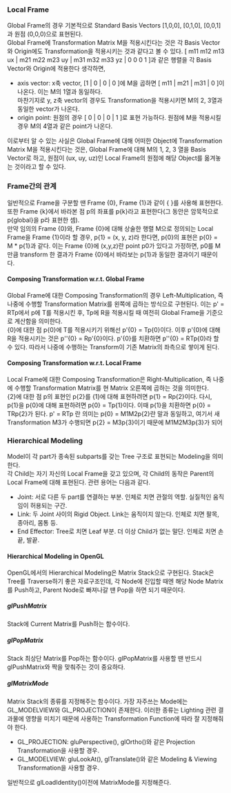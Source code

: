 ### Local Frame
Global Frame의 경우 기본적으로 Standard Basis Vectors [1,0,0], [0,1,0], [0,0,1]과 원점 (0,0,0)으로 표현된다.<br>
Global Frame에 Transformation Matrix M을 적용시킨다는 것은 각 Basis Vector와 Origin에도 Transformation을 적용시키는 것과 같다고 볼 수 있다. [ m11 m12 m13 ux | m21 m22 m23 uy | m31 m32 m33 yz | 0 0 0 1 ]과 같은 행렬을 각 Basis Vector와 Origin에 적용한다 생각하면,
*  axis vector: x축 vector, [1 | 0 | 0 | 0 ]에 M을 곱하면 [ m11 | m21 | m31 | 0 ]이 나온다. 이는 M의 1열과 동일하다.<br>마찬기지로 y, z축 vector의 경우도 Transformation을 적용시키면 M의 2, 3열과 동일한 vector가 나온다.
*  origin point: 원점의 경우 [ 0 | 0 | 0 | 1 ]로 표현 가능하다. 원점에 M을 적용시킬 경우 M의 4열과 같은 point가 나온다.

이로부터 알 수 있는 사실은 Global Frame에 대해 어떠한 Object에 Transformation Matrix M을 적용시킨다는 것은, Global Frame에 대해 M의 1, 2, 3 열을 Basis Vector로 하고, 원점이 (ux, uy, uz)인 Local Frame의 원점에 해당 Object를 옮겨놓는 것이라고 할 수 있다. 

### Frame간의 관계
일반적으로 Frame을 구분할 땐 Frame {0}, Frame {1}과 같이 { }를 사용해 표현한다. 또한 Frame {k}에서 바라본 점 p의 좌표를 p{k}라고 표현한다(그 동안은 암묵적으로 p{global}을 p라 표현한 셈). <br>
만약 임의의 Frame {0}와, Frame {0}에 대해 상술한 행렬 M으로 정의되는 Local Frame을 Frame {1}이라 할 경우, p{1} = (x, y, z)라 한다면, p{0}의 표현은 p{0} = M * p{1}과 같다. 이는 Frame {0}에 (x,y,z)란 point p0가 있다고 가정하면, p0를 M만큼 transform 한 결과가 Frame {0}에서 바라보는 p{1}과 동일한 결과이기 때문이다. <br>

#### Composing Transformation w.r.t. Global Frame
Global Frame에 대한 Composing Transformation의 경우 Left-Multiplication, 즉 나중에 수행할 Transformation Matrix를 왼쪽에 곱하는 방식으로 구현된다. 이는 p' = RTp에서 p에 T를 적용시킨 후, Tp에 R을 적용시킬 때 여전히 Global Frame을 기준으로 계산함을 의미한다. <br>
{0}에 대한 점 p{0}에 T를 적용시키기 위해선 p'{0} = Tp{0}이다. 이후 p'{0}에 대해 R을 적용시키는 것은 p''{0} = Rp'{0}이다. p'{0}를 치환하면 p''{0} = RTp{0}라 할 수 있다. 따라서 나중에 수행하는 Transform이 기존 Matrix의 좌측으로 쌓이게 된다.

#### Composing Transformation w.r.t. Local Frame
Local Frame에 대한 Composing Transformation은 Right-Multiplication, 즉 나중에 수행할 Transformation Matrix를 현 Matrix 오른쪽에 곱하는 것을 의미한다.<br>
{2}에 대한 점 p의 표현인 p{2}를 {1}에 대해 표현하려면 p{1} = Rp{2}이다. 다시, p{1}을 p{0}에 대해 표현하려면 p{0} = Tp{1}이다. 이때 p{1}을 치환하면 p{0} = TRp{2}가 된다. 
p' = RTp 란 의미는 p{0} = M1M2p{2}란 말과 동일하고, 여기서 새 Transformation M3가 수행되면 p{2} = M3p{3}이기 때문에 M1M2M3p{3}가 되어

### Hierarchical Modeling
Model이 각 part가 종속된 subparts를 갖는 Tree 구조로 표현되는 Modeling을 의미한다.<br>
각 Child는 자기 자신의 Local Frame을 갖고 있으며, 각 Child의 동작은 Parent의 Local Frame에 대해 표현된다. 관련 용어는 다음과 같다.
*  Joint: 서로 다른 두 part를 연결하는 부분. 인체로 치면 관절의 역할. 실질적인 움직임이 허용되는 구간. 
*  Link: 두 Joint 사이의 Rigid Object. Link는 움직이지 않는다. 인체로 치면 팔목, 종아리, 몸통 등.
*  End Effector: Tree로 치면 Leaf 부분. 더 이상 Child가 없는 말단. 인체로 치면 손끝, 발끝.

#### Hierarchical Modeling in OpenGL
OpenGL에서의 Hierarchical Modeling은 Matrix Stack으로 구현된다. Stack은 Tree를 Traverse하기 좋은 자료구조인데, 각 Node에 진입할 때엔 해당 Node Matrix를 Push하고, Parent Node로 빠져나갈 땐 Pop을 하면 되기 때문이다. <br>
##### glPushMatrix
Stack에 Current Matrix를 Push하는 함수이다. 
##### glPopMatrix
Stack 최상단 Matrix를 Pop하는 함수이다. glPopMatrix를 사용할 땐 반드시 glPushMatrix와 짝을 맞춰주는 것이 중요하다.
##### glMatrixMode
Matrix Stack의 종류를 지정해주는 함수이다. 가장 자주쓰는 Mode에는 GL_MODELVIEW와 GL_PROJECTION이 존재한다. 이러한 종류는 Lighting 관련 결과물에 영향을 미치기 때문에 사용하는 Transformation Function에 따라 잘 지정해줘야 한다.
*  GL_PROJECTION: gluPerspective(), glOrtho()와 같은 Projection Transformation을 사용할 경우.
*  GL_MODELVIEW: gluLookAt(), glTranslate()와 같은 Modeling & Viewing Transformation을 사용할 경우. 

일반적으로 glLoadIdentity()이전에 MatrixMode를 지정해준다. 
